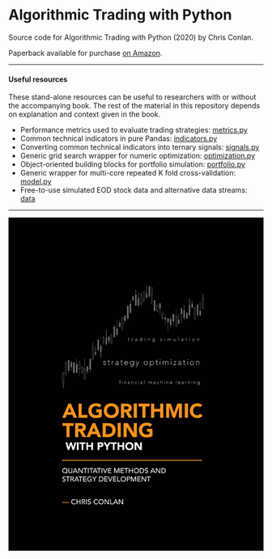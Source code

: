 # Algorithmic Trading with Python
Source code for Algorithmic Trading with Python (2020) by Chris Conlan. 

Paperback available for purchase [on Amazon](https://amzn.to/2UZbHuA).

---------------

#### Useful resources

These stand-alone resources can be useful to researchers with or without the accompanying book. The rest of the material in this repository depends on explanation and context given in the book.

+ Performance metrics used to evaluate trading strategies: [metrics.py](src/pypm/metrics.py)
+ Common technical indicators in pure Pandas: [indicators.py](src/pypm/indicators.py)
+ Converting common technical indicators into ternary signals: [signals.py](src/pypm/signals.py)
+ Generic grid search wrapper for numeric optimization: [optimization.py](src/pypm/optimization.py)
+ Object-oriented building blocks for portfolio simulation: [portfolio.py](src/pypm/portfolio.py)
+ Generic wrapper for multi-core repeated K fold cross-validation: [model.py](src/pypm/ml_model/model.py)
+ Free-to-use simulated EOD stock data and alternative data streams: [data](data)

----

![](cover.png)



